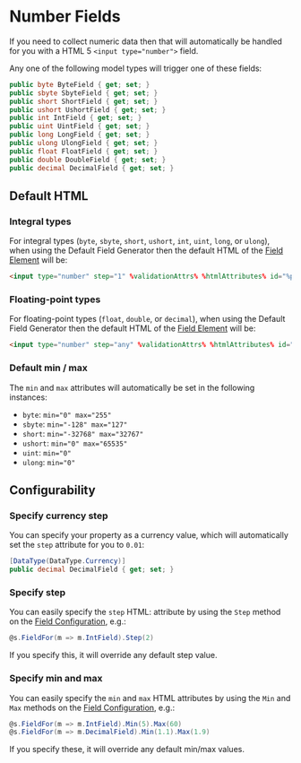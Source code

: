 Number Fields
===============

If you need to collect numeric data then that will automatically be handled for you with a HTML 5 `<input type="number">` field.

Any one of the following model types will trigger one of these fields:

```csharp
public byte ByteField { get; set; }
public sbyte SbyteField { get; set; }
public short ShortField { get; set; }
public ushort UshortField { get; set; }
public int IntField { get; set; }
public uint UintField { get; set; }
public long LongField { get; set; }
public ulong UlongField { get; set; }
public float FloatField { get; set; }
public double DoubleField { get; set; }
public decimal DecimalField { get; set; }
```

Default HTML
------------

### Integral types

For integral types (`byte`, `sbyte`, `short`, `ushort`, `int`, `uint`, `long`, or `ulong`), when using the Default Field Generator then the default HTML of the [Field Element](field-element) will be:

```html
<input type="number" step="1" %validationAttrs% %htmlAttributes% id="%propertyName%" name="%propertyName%" value="%value%" />
```

### Floating-point types

For floating-point types (`float`, `double`, or `decimal`), when using the Default Field Generator then the default HTML of the [Field Element](field-element) will be:

```html
<input type="number" step="any" %validationAttrs% %htmlAttributes% id="%propertyName%" name="%propertyName%" value="%value%" />
```

### Default min / max

The `min` and `max` attributes will automatically be set in the following instances:

* `byte`: `min="0" max="255"`
* `sbyte`: `min="-128" max="127"`
* `short`: `min="-32768" max="32767"`
* `ushort`: `min="0" max="65535"`
* `uint`: `min="0"`
* `ulong`: `min="0"`

Configurability
---------------

### Specify currency step

You can specify your property as a currency value, which will automatically set the `step` attribute for you to `0.01`:

```csharp
[DataType(DataType.Currency)]
public decimal DecimalField { get; set; }
```

### Specify step

You can easily specify the `step` HTML: attribute by using the `Step` method on the [Field Configuration](field-configuration), e.g.:

```csharp
@s.FieldFor(m => m.IntField).Step(2)
```

If you specify this, it will override any default step value.

### Specify min and max

You can easily specify the `min` and `max` HTML attributes by using the `Min` and `Max` methods on the [Field Configuration](field-configuration), e.g.:

```csharp
@s.FieldFor(m => m.IntField).Min(5).Max(60)
@s.FieldFor(m => m.DecimalField).Min(1.1).Max(1.9)
```

If you specify these, it will override any default min/max values.
